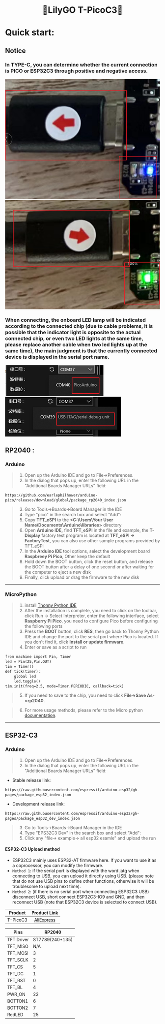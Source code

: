 <h1 align = "center"> 🌟LilyGO T-PicoC3🌟</h1>


# Quick start:

## Notice 
### In TYPE-C, you can determine whether the current connection is PICO or ESP32C3 through positive and negative access. 
![](image/usb-pico.png)
![](image/usb-esp32c3.png)
### When connecting, the onboard LED lamp will be indicated according to the connected chip (due to cable problems, it is possible that the indicator light is opposite to the actual connected chip, or even two LED lights at the same time, please replace another cable when two led lights up at the same time), the main judgment is that the currently connected device is displayed in the serial port name.
![](image/select-pico.png)
![](image/select-esp32c3.png)


## RP2040 :
### Arduino

>1. Open up the Arduino IDE and go to File->Preferences.
>2. In the dialog that pops up, enter the following URL in the "Additional Boards Manager URLs" field:
```
https://github.com/earlephilhower/arduino-pico/releases/download/global/package_rp2040_index.json
```
> 3. Go to Tools->Boards->Board Manager in the IDE
> 4. Type "pico" in the search box and select "Add":
> 5. Copy  **TFT_eSPI**  to the  **<C:\Users\Your User Name\Documents\Arduino\libraries>**  directory
> 6. Open **Arduino IDE,** find **TFT_eSPI** in the file and example, the **T-Display** factory test program is located at **TFT_eSPI -> FactoryTest**, you can also use other sample programs provided by TFT_eSPI
> 7. In the **Arduino IDE** tool options, select the development board  **Raspbreey Pi Pico**, Other keep the default
> 8. Hold down the BOOT button, click the reset button, and release the BOOT button after a delay of one second or after waiting for the computer to eject a new disk
> 9. Finally, click upload or drag the firmware to the new disk
---
### MicroPython
>1. install [Thonny Python IDE](https://github.com/thonny/thonny/releases/download/v3.3.5/thonny-3.3.5.exe)
>2. After the installation is complete, you need to click on the toolbar, click Run -> Select Interpreter, enter the following interface, select **Raspberry Pi Pico**, you need to configure Pico before configuring the following ports
>3. Press the **BOOT** button, click **RES**, then go back to Thonny Python IDE and change the port to the serial port where Pico is located. If you don't find it, click **Install or update firmware**.
>4. Enter or save as a script to run
```
from machine import Pin, Timer
led = Pin(25,Pin.OUT)
tim = Timer()
def tick(timer):
    global led
    led.toggle()
tim.init(freq=2.5, mode=Timer.PERIODIC, callback=tick)
```
>5. If you need to save to the chip, you need to click **File->Save As->rp2040**.

>6. For more usage methods, please refer to the Micro python [documentation](http://docs.micropython.org/).

---
## ESP32-C3
### Arduino 
>1. Open up the Arduino IDE and go to File->Preferences.
>2. In the dialog that pops up, enter the following URL in the "Additional Boards Manager URLs" field:
* Stable release link:
```
https://raw.githubusercontent.com/espressif/arduino-esp32/gh-pages/package_esp32_index.json
```
* Development release link:
```
https://raw.githubusercontent.com/espressif/arduino-esp32/gh-pages/package_esp32_dev_index.json
```
> 3. Go to Tools->Boards->Board Manager in the IDE
> 4. Type "EPS32C3 Dev" in the search box and select "Add":
> 5. Click any "file-> example-> all esp32 esamle" and upload the run

#### ESP32-C3 Upload method
* ESP32C3 mainly uses ESP32-AT firmware here. If you want to use it as a coprocessor, you can modify the firmware.
* `Method 1`: if the serial port is displayed with the word jatg when connecting to USB, you can upload it directly using USB. (please note that do not use USB pins to define other functions, otherwise it will be troublesome to upload next time). 
* `Method 2`: (if there is no serial port when connecting ESP32C3 USB) disconnect USB, short connect ESP32C3-IO9 and GND, and then reconnect USB (note that ESP32C3 device is selected to connect USB).



| Product    |  Product Link  |
| :--------: | :------------: |
| T-PicoC3   | [AliExpress]()  |

| Pins       | RP2040          |
| ---------- | --------------- |
| TFT Driver | ST7789(240*135) |
| TFT_MISO   | N/A             |
| TFT_MOSI   | 3               |
| TFT_SCLK   | 2               |
| TFT_CS     | 5               |
| TFT_DC     | 1               |
| TFT_RST    | 0               |
| TFT_BL     | 4               |
| PWR_ON     | 22              |
| BOTTON1    | 6               |
| BOTTON2    | 7               |
| RedLED     | 25              |
